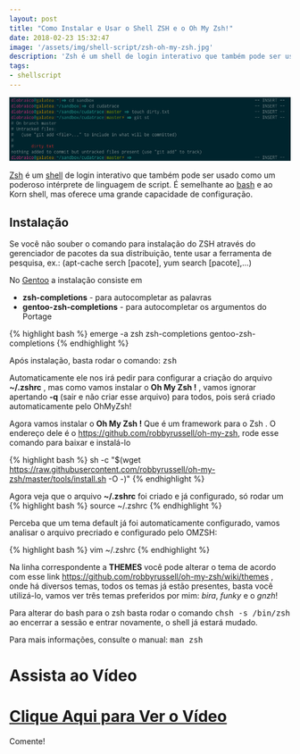 ```yaml
---
layout: post
title: "Como Instalar e Usar o Shell ZSH e o Oh My Zsh!"
date: 2018-02-23 15:32:47
image: '/assets/img/shell-script/zsh-oh-my-zsh.jpg'
description: 'Zsh é um shell de login interativo que também pode ser usado como um poderoso intérprete de linguagem de script. É semelhante ao bash e ao Korn shell, mas oferece uma grande capacidade de configuração.'
tags:
- shellscript
---
```


![Como Instalar e Usar o Shell ZSH e o Oh My Zsh](/assets/img/shell/oh-my-zsh.png)

[Zsh](http://www.zsh.org/) é um [shell](http://terminalroot.com.br/shell) de login interativo que também pode ser usado como um poderoso intérprete de linguagem de script. É semelhante ao [bash](http://terminalroot.com.br/tags/#bash) e ao Korn shell, mas oferece uma grande capacidade de configuração.

## Instalação

Se você não souber o comando para instalação do ZSH através do gerenciador de pacotes da sua distribuição, tente usar a ferramenta de pesquisa, ex.: (apt-cache serch [pacote], yum search [pacote],...)

No [Gentoo](http://terminalroot.com.br/tags/#gentoo) a instalação consiste em

+ __zsh-completions__ - para autocompletar as palavras
+ __gentoo-zsh-completions__ - para autocompletar os argumentos do Portage

{% highlight bash %}
emerge -a zsh zsh-completions gentoo-zsh-completions
{% endhighlight %}

Após instalação, basta rodar o comando: <kbd>zsh</kbd>

Automaticamente ele nos irá pedir para configurar a criação do arquivo __~/.zshrc__ , mas como vamos instalar o __Oh My Zsh !__ , vamos ignorar apertando __-q__ (sair e não criar esse arquivo) para todos, pois será criado automaticamente pelo OhMyZsh!

Agora vamos instalar o __Oh My Zsh !__ Que é um framework para o Zsh . O endereço dele é o
<https://github.com/robbyrussell/oh-my-zsh>, rode esse comando para baixar e instalá-lo

{% highlight bash %}
sh -c "$(wget https://raw.githubusercontent.com/robbyrussell/oh-my-zsh/master/tools/install.sh -O -)"
{% endhighlight %}

Agora veja que o arquivo __~/.zshrc__ foi criado e já configurado, só rodar um
{% highlight bash %}
source ~/.zshrc
{% endhighlight %}

Perceba que um tema default já foi automaticamente configurado, vamos analisar o arquivo precriado e configurado pelo OMZSH:

{% highlight bash %}
vim ~/.zshrc
{% endhighlight %}

Na linha correspondente a __THEMES__ você pode alterar o tema de acordo com esse link <https://github.com/robbyrussell/oh-my-zsh/wiki/themes> , onde há diversos temas, todos os temas já estão presentes, basta você utilizá-lo, vamos ver três temas preferidos por mim: <em>bira</em>, <em>funky</em> e o <em>gnzh</em>!

Para alterar do bash para o zsh basta rodar o comando <kbd>chsh -s /bin/zsh</kbd> ao encerrar a sessão e entrar novamente, o shell já estará mudado.

Para mais informações, consulte o manual: <kbd>man zsh</kbd>

# Assista ao Vídeo

# [Clique Aqui para Ver o Vídeo](https://www.youtube.com/watch?v=dn0usA-mI4A)


Comente!


<script async src="https://pagead2.googlesyndication.com/pagead/js/adsbygoogle.js"></script>

<!-- Informat -->
<ins class="adsbygoogle"
 style="display:block"
 data-ad-client="ca-pub-2838251107855362"
 data-ad-slot="2327980059"
 data-ad-format="auto"
 data-full-width-responsive="true"></ins>

<script>
(adsbygoogle = window.adsbygoogle || []).push({});
</script>



